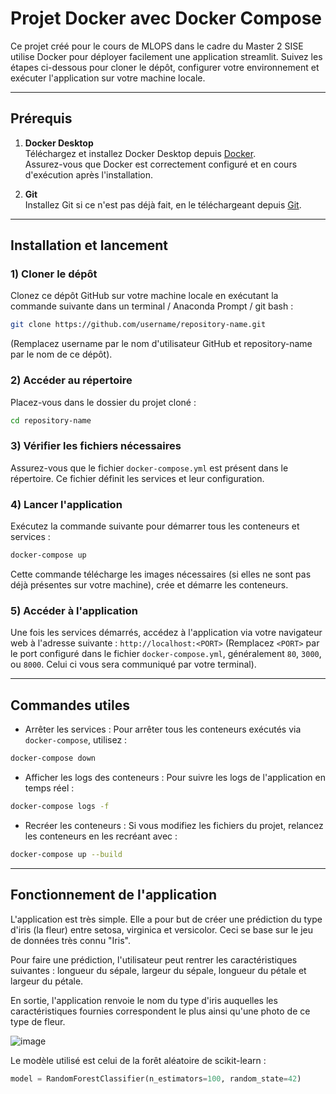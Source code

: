# Projet Docker avec Docker Compose

Ce projet créé pour le cours de MLOPS dans le cadre du Master 2 SISE utilise Docker pour déployer facilement une application streamlit.
Suivez les étapes ci-dessous pour cloner le dépôt, configurer votre environnement et exécuter l'application sur votre machine locale.

---

## Prérequis

1. **Docker Desktop**  
   Téléchargez et installez Docker Desktop depuis [Docker](https://www.docker.com/products/docker-desktop).  
   Assurez-vous que Docker est correctement configuré et en cours d'exécution après l'installation.

2. **Git**  
   Installez Git si ce n'est pas déjà fait, en le téléchargeant depuis [Git](https://git-scm.com/).

---

## Installation et lancement

### 1) Cloner le dépôt
Clonez ce dépôt GitHub sur votre machine locale en exécutant la commande suivante dans un terminal / Anaconda Prompt / git bash :
```bash
git clone https://github.com/username/repository-name.git
```
(Remplacez username par le nom d'utilisateur GitHub et repository-name par le nom de ce dépôt).


### 2) Accéder au répertoire
Placez-vous dans le dossier du projet cloné :
```bash
cd repository-name
```


### 3) Vérifier les fichiers nécessaires
Assurez-vous que le fichier ```docker-compose.yml``` est présent dans le répertoire. Ce fichier définit les services et leur configuration.


### 4) Lancer l'application
Exécutez la commande suivante pour démarrer tous les conteneurs et services :

```bash
docker-compose up
```
Cette commande télécharge les images nécessaires (si elles ne sont pas déjà présentes sur votre machine), crée et démarre les conteneurs.


### 5) Accéder à l'application
Une fois les services démarrés, accédez à l'application via votre navigateur web à l'adresse suivante :
```http://localhost:<PORT>```
(Remplacez ```<PORT>``` par le port configuré dans le fichier ```docker-compose.yml```, généralement ```80```, ```3000```, ou ```8000```. Celui ci vous sera communiqué par votre terminal).

---

## Commandes utiles
* Arrêter les services :
Pour arrêter tous les conteneurs exécutés via ```docker-compose```, utilisez :
```bash
docker-compose down
```

* Afficher les logs des conteneurs :
Pour suivre les logs de l'application en temps réel :
```bash
docker-compose logs -f
```

* Recréer les conteneurs :
Si vous modifiez les fichiers du projet, relancez les conteneurs en les recréant avec :
```bash
docker-compose up --build
```

---

## Fonctionnement de l'application
L'application est très simple. Elle a pour but de créer une prédiction du type d'iris (la fleur) entre setosa, virginica et versicolor. Ceci se base sur le jeu de données très connu "Iris".

Pour faire une prédiction, l'utilisateur peut rentrer les caractéristiques suivantes : longueur du sépale, largeur du sépale, longueur du pétale et largeur du pétale.

En sortie, l'application renvoie le nom du type d'iris auquelles les caractéristiques fournies correspondent le plus ainsi qu'une photo de ce type de fleur.

![image](https://github.com/user-attachments/assets/48ca7271-2642-4064-aeec-e86816392619)


Le modèle utilisé est celui de la forêt aléatoire de scikit-learn :
```python
model = RandomForestClassifier(n_estimators=100, random_state=42)
```


